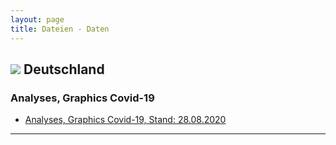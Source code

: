 ```yaml
---
layout: page
title: Dateien - Daten
---
```


## <img src="{{site.baseurl}}/assets/img/flaggen/de.png"> Deutschland

###  Analyses, Graphics Covid-19
* <a href="{{site.baseurl}}/assets/files/Berlin invites Europe - Data, Analyses 02-09-2020.pdf">Analyses, Graphics Covid-19, Stand: 28.08.2020</a>

---


